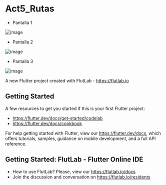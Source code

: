 # Act5_Rutas
- Pantalla 1

![image](https://github.com/user-attachments/assets/5ffbef3e-2fbd-48b2-9b57-14b713952200)

- Pantalla 2

![image](https://github.com/user-attachments/assets/2ac6a189-31c5-434a-8a59-28b7f78b06ac)

- Pantalla 3

![image](https://github.com/user-attachments/assets/40a18223-6a06-4715-9b43-2b4cd3d95350)

A new Flutter project created with FlutLab - https://flutlab.io

## Getting Started

A few resources to get you started if this is your first Flutter project:

- https://flutter.dev/docs/get-started/codelab
- https://flutter.dev/docs/cookbook

For help getting started with Flutter, view our
https://flutter.dev/docs, which offers tutorials,
samples, guidance on mobile development, and a full API reference.

## Getting Started: FlutLab - Flutter Online IDE

- How to use FlutLab? Please, view our https://flutlab.io/docs
- Join the discussion and conversation on https://flutlab.io/residents

